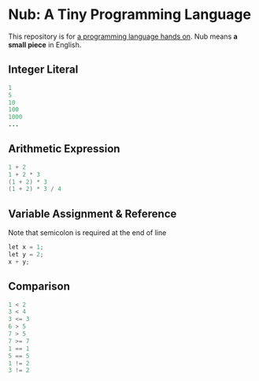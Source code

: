 # Nub: A Tiny Programming Language

This repository is for [a programming language hands on](https://connpass.com/event/41184/).
Nub means **a small piece** in English.

## Integer Literal

```java
1
5
10
100
1000
...
```

## Arithmetic Expression

```java
1 + 2
1 + 2 * 3
(1 + 2) * 3
(1 + 2) * 3 / 4
```

## Variable Assignment & Reference

Note that semicolon is required at the end of line

```java
let x = 1;
let y = 2;
x + y; 
```

## Comparison

```java
1 < 2
3 < 4
3 <= 3
6 > 5
7 > 5
7 >= 7
1 == 1
5 == 5
1 != 2
3 != 2
```
